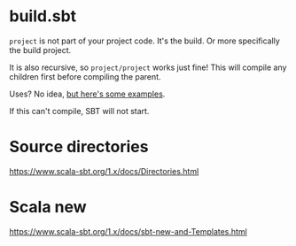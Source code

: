 # build.sbt

`project` is not part of your project code. It's the build.
Or more specifically the build project.

It is also recursive, so `project/project` works just fine!
This will compile any children first before compiling the parent.

Uses? No idea, [but here's some examples](https://www.scala-sbt.org/1.x/docs/Organizing-Build.html).

If this can't compile, SBT will not start.

# Source directories
https://www.scala-sbt.org/1.x/docs/Directories.html

# Scala new

https://www.scala-sbt.org/1.x/docs/sbt-new-and-Templates.html